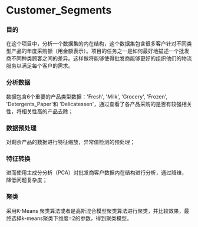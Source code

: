 # Customer_Segments
### 目的
在这个项目中，分析一个数据集的内在结构，这个数据集包含很多客户针对不同类型产品的年度采购额（用金额表示）。项目的任务之一是如何最好地描述一个批发商不同种类顾客之间的差异。这样做将能够使得批发商能够更好的组织他们的物流服务以满足每个客户的需求。

### 分析数据
数据包含6个重要的产品类型数据：'Fresh', 'Milk', 'Grocery', 'Frozen', 'Detergents_Paper'和 'Delicatessen'，通过查看了各产品采购的是否有较强相关性，将相关性高的产品去除；
### 数据预处理
对剩余产品的数据进行特征缩放，异常值检测的预处理；
### 特征转换
进而使用主成分分析（PCA）对批发商客户数据内在结构进行分析，通过降维，降低问题复杂度；
### 聚类
采用K-Means 聚类算法或者是高斯混合模型聚类算法进行聚类，并比较效果，最终选择k-means聚类下维度=2的参数，得到聚类模型。
